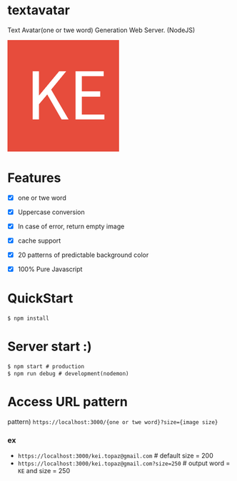 # textavatar

Text Avatar(one or twe word) Generation Web Server. (NodeJS)

![textavatar](art/kei.topaz@gmail.png)

# Features

- [x] one or twe word
- [x] Uppercase conversion
- [x] In case of error, return empty image
- [x] cache support
- [x] 20 patterns of predictable background color
- [x] 100% Pure Javascript


# QuickStart

```
$ npm install
```

# Server start :)

```
$ npm start # production
$ npm run debug # development(nodemon)
```

# Access URL pattern

pattern) `https://localhost:3000/{one or twe word}?size={image size}`

### ex
- `https://localhost:3000/kei.topaz@gmail.com` # default size = 200
- `https://localhost:3000/kei.topaz@gmail.com?size=250` # output word = `KE` and size = 250